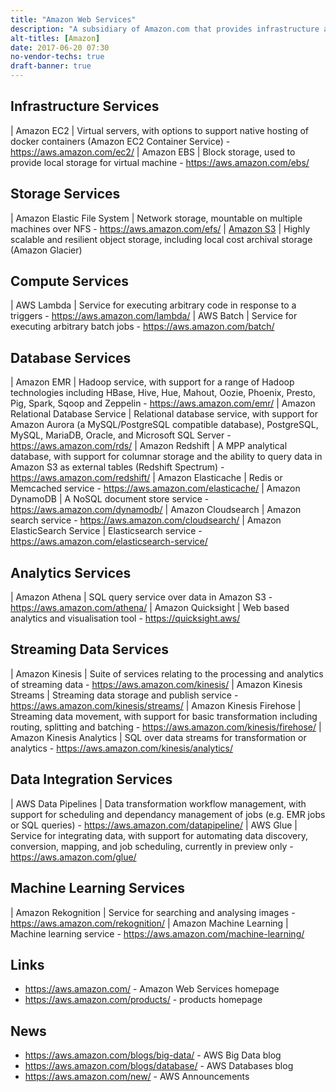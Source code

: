 ```yaml
---
title: "Amazon Web Services"
description: "A subsidiary of Amazon.com that provides infrastructure and platform cloud services, including virtual machines and storage infrastructure services and plus database, analytics, real time data processing and data pipeline platform services, with services available in 16 geographical regions.  Launched to support internal Amazon.com services in July 2002, with the first launch of a public service in November 2004, and now comfortably the largest cloud services provider."
alt-titles: [Amazon]
date: 2017-06-20 07:30
no-vendor-techs: true
draft-banner: true
---
```

## Infrastructure Services

| Amazon EC2 | Virtual servers, with options to support native hosting of docker containers (Amazon EC2 Container Service) - <https://aws.amazon.com/ec2/>
| Amazon EBS | Block storage, used to provide local storage for virtual machine - <https://aws.amazon.com/ebs/>

## Storage Services

| Amazon Elastic File System | Network storage, mountable on multiple machines over NFS - <https://aws.amazon.com/efs/>
| [Amazon S3](/technologies/amazon-s3) | Highly scalable and resilient object storage, including local cost archival storage (Amazon Glacier)

## Compute Services

| AWS Lambda | Service for executing arbitrary code in response to a triggers - <https://aws.amazon.com/lambda/>
| AWS Batch | Service for executing arbitrary batch jobs - <https://aws.amazon.com/batch/>

## Database Services

| Amazon EMR | Hadoop service, with support for a range of Hadoop technologies including HBase, Hive, Hue, Mahout, Oozie, Phoenix, Presto, Pig, Spark, Sqoop and Zeppelin - <https://aws.amazon.com/emr/>
| Amazon Relational Database Service | Relational database service, with support for Amazon Aurora (a MySQL/PostgreSQL compatible database), PostgreSQL, MySQL, MariaDB, Oracle, and Microsoft SQL Server - <https://aws.amazon.com/rds/>
| Amazon Redshift | A MPP analytical database, with support for columnar storage and the ability to query data in Amazon S3 as external tables (Redshift Spectrum) - <https://aws.amazon.com/redshift/>
| Amazon Elasticache | Redis or Memcached service - <https://aws.amazon.com/elasticache/>
| Amazon DynamoDB | A NoSQL document store service - <https://aws.amazon.com/dynamodb/>
| Amazon Cloudsearch | Amazon search service - <https://aws.amazon.com/cloudsearch/>
| Amazon ElasticSearch Service | Elasticsearch service - <https://aws.amazon.com/elasticsearch-service/>

## Analytics Services

| Amazon Athena | SQL query service over data in Amazon S3 - <https://aws.amazon.com/athena/>
| Amazon Quicksight | Web based analytics and visualisation tool - <https://quicksight.aws/>

## Streaming Data Services

| Amazon Kinesis | Suite of services relating to the processing and analytics of streaming data - <https://aws.amazon.com/kinesis/>
| Amazon Kinesis Streams | Streaming data storage and publish service - <https://aws.amazon.com/kinesis/streams/>
| Amazon Kinesis Firehose | Streaming data movement, with support for basic transformation including routing, splitting and batching - <https://aws.amazon.com/kinesis/firehose/>
| Amazon Kinesis Analytics | SQL over data streams for transformation or analytics - <https://aws.amazon.com/kinesis/analytics/>

## Data Integration Services

| AWS Data Pipelines | Data transformation workflow management, with support for scheduling and dependancy management of jobs (e.g. EMR jobs or SQL queries) - <https://aws.amazon.com/datapipeline/>
| AWS Glue | Service for integrating data, with support for automating data discovery, conversion, mapping, and job scheduling, currently in preview only - <https://aws.amazon.com/glue/>

## Machine Learning Services

| Amazon Rekognition | Service for searching and analysing images - <https://aws.amazon.com/rekognition/>
| Amazon Machine Learning | Machine learning service - <https://aws.amazon.com/machine-learning/>

## Links

* <https://aws.amazon.com/> - Amazon Web Services homepage
* <https://aws.amazon.com/products/> - products homepage

## News

* <https://aws.amazon.com/blogs/big-data/> - AWS Big Data blog
* <https://aws.amazon.com/blogs/database/> - AWS Databases blog
* <https://aws.amazon.com/new/> - AWS Announcements